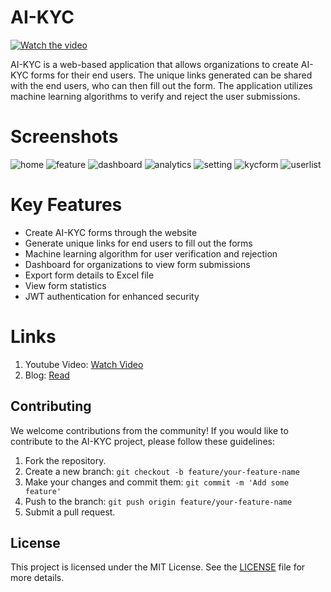 # AI-KYC
[![Watch the video](https://cdn.hashnode.com/res/hashnode/image/upload/v1722159202735/9a07bc83-9b30-4f53-9454-e8c1bdaa35c5.gif?w=1600&h=840&fit=crop&crop=entropy&auto=format,compress&gif-q=60&format=webm)](https://youtu.be/BR13h5Cdpck)

AI-KYC is a web-based application that allows organizations to create AI-KYC forms for their end users. The unique links generated can be shared with the end users, who can then fill out the form. The application utilizes machine learning algorithms to verify and reject the user submissions. 

# Screenshots
![home](https://cdn.hashnode.com/res/hashnode/image/upload/v1722089386399/eec01f42-737a-4f09-aab7-dfbe21aed292.png?auto=compress,format&format=webp)
![feature](https://cdn.hashnode.com/res/hashnode/image/upload/v1722089445427/6dfd3006-b3f0-4b4d-be7d-ae23513222ff.png?auto=compress,format&format=webp)
![dashboard](https://cdn.hashnode.com/res/hashnode/image/upload/v1722089842277/96aaaeeb-8fff-4715-91d1-4abe94d311d9.png?auto=compress,format&format=webp)
![analytics](https://cdn.hashnode.com/res/hashnode/image/upload/v1722090147134/87c91fd6-5722-4091-8c74-285ffee0162a.png?auto=compress,format&format=webp)
![setting](https://cdn.hashnode.com/res/hashnode/image/upload/v1722090493346/553128de-87d3-4e8c-bf2f-d746526a54dd.png?auto=compress,format&format=webp)
![kycform](https://cdn.hashnode.com/res/hashnode/image/upload/v1722092434916/e6d8db03-2cbc-4e21-9448-2bef089217ee.png?auto=compress,format&format=webp)
![userlist](https://cdn.hashnode.com/res/hashnode/image/upload/v1722175950526/491ce29e-e718-44cd-a3f1-dff4ce863172.png?auto=compress,format&format=webp)


# Key Features
- Create AI-KYC forms through the website
- Generate unique links for end users to fill out the forms
- Machine learning algorithm for user verification and rejection
- Dashboard for organizations to view form submissions
- Export form details to Excel file
- View form statistics
- JWT authentication for enhanced security

# Links

1. Youtube Video: [Watch Video](https://www.youtube.com/watch?v=BR13h5Cdpck)
2. Blog: [Read](https://utsavbhattarai.hashnode.dev/say-hello-to-ai-kyc-the-next-gen-kyc-verification)

## Contributing
We welcome contributions from the community! If you would like to contribute to the AI-KYC project, please follow these guidelines:

1. Fork the repository.
2. Create a new branch: `git checkout -b feature/your-feature-name`
3. Make your changes and commit them: `git commit -m 'Add some feature'`
4. Push to the branch: `git push origin feature/your-feature-name`
5. Submit a pull request.

## License
This project is licensed under the MIT License. See the [LICENSE](LICENSE) file for more details.
